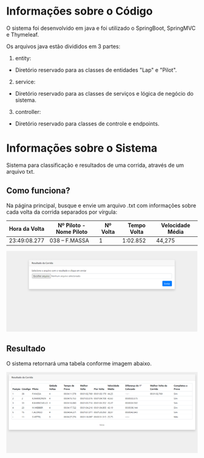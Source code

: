 # Informações sobre o Código

O sistema foi desenvolvido em java e foi utilizado o SpringBoot, SpringMVC e Thymeleaf.

Os arquivos java estão divididos em 3 partes:

1. entity:
  * Diretório reservado para as classes de entidades "Lap" e "Pilot".
2. service:
  * Diretório reservado para as classes de serviços e lógica de negócio do sistema.
3. controller:
  * Diretório reservado para classes de controle e endpoints.
  
  
# Informações sobre o Sistema

Sistema para classificação e resultados de uma corrida, através de um arquivo txt.

## Como funciona?

Na página principal, busque e envie um arquivo .txt com informações sobre cada volta da corrida separados por vírgula:

| Hora da Volta | Nº Piloto - Nome Piloto | Nº Volta | Tempo Volta | Velocidade Média |
|---------------|-------------------------|----------|-------------|------------------|
|23:49:08.277   | 038 – F.MASSA           | 1        | 1:02.852    | 44,275           |

![Alt text](/src/main/resources/static/image/race1.png?raw=true)

## Resultado

O sistema retornará uma tabela conforme imagem abaixo.

![Alt text](/src/main/resources/static/image/race2.png?raw=true)
